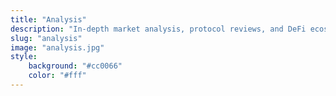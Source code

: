 ```yaml
---
title: "Analysis"
description: "In-depth market analysis, protocol reviews, and DeFi ecosystem evaluations"
slug: "analysis"
image: "analysis.jpg"
style:
    background: "#cc0066"
    color: "#fff"
---
```

